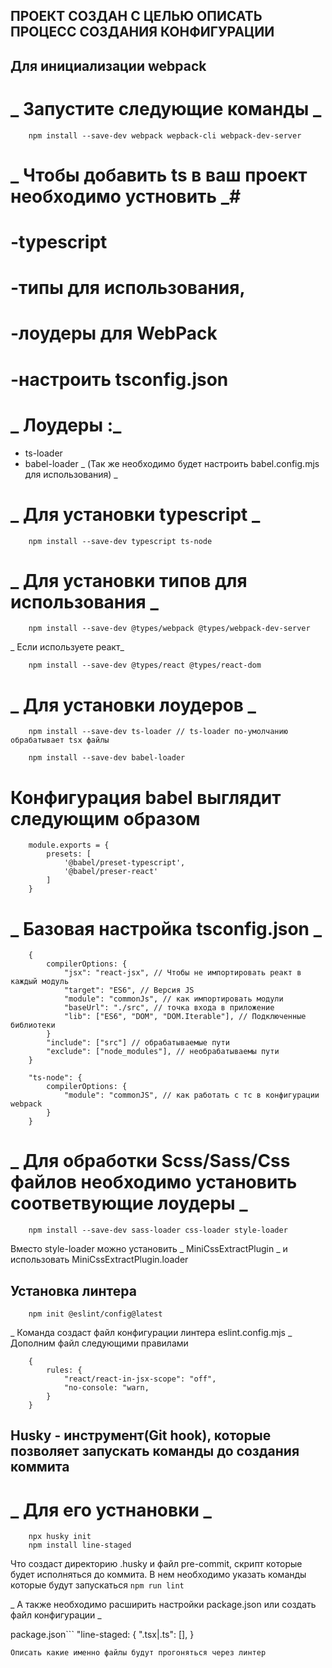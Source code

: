 ## ПРОЕКТ СОЗДАН С ЦЕЛЬЮ ОПИСАТЬ ПРОЦЕСС СОЗДАНИЯ КОНФИГУРАЦИИ ##

## Для инициализации webpack ## 

# _ Запустите следующие команды _ #
```
    npm install --save-dev webpack wepback-cli webpack-dev-server
```

# _ Чтобы добавить ts в ваш проект необходимо устновить _# 
# -typescript
# -типы для использования,
# -лоудеры для WebPack 
# -настроить tsconfig.json

# _ Лоудеры :_ #
 - ts-loader
 - babel-loader _ (Так же необходимо будет настроить babel.config.mjs для использования) _

# _ Для установки typescript _ #
```
    npm install --save-dev typescript ts-node
```

# _ Для установки типов для использования _ #
```
    npm install --save-dev @types/webpack @types/webpack-dev-server

```
_ Если используете реакт_
``` 
    npm install --save-dev @types/react @types/react-dom
```

# _ Для установки лоудеров _ #
```
    npm install --save-dev ts-loader // ts-loader по-умолчанию обрабатывает tsx файлы
```
```
    npm install --save-dev babel-loader
```

# Конфигурация babel выглядит следующим образом #
```
    module.exports = {
        presets: [
            '@babel/preset-typescript',
            '@babel/preser-react'
        ]
    }
```

# _ Базовая настройка tsconfig.json _ #
```
    {
        compilerOptions: {
            "jsx": "react-jsx", // Чтобы не импортировать реакт в каждый модуль
            "target": "ES6", // Версия JS 
            "module": "commonJs", // как импортировать модули
            "baseUrl": "./src", // точка входа в приложение
            "lib": ["ES6", "DOM", "DOM.Iterable"], // Подключенные библиотеки
        }
        "include": ["src"] // обрабатываемые пути
        "exclude": ["node_modules"], // необрабатываемы пути
    }

    "ts-node": {
        compilerOptions: {
            "module": "commonJS", // как работать с тс в конфигурации webpack
        }
    }
```

# _ Для обработки Scss/Sass/Css файлов необходимо установить соответвующие лоудеры _ #
```
    npm install --save-dev sass-loader css-loader style-loader
```
Вместо style-loader можно установить _ MiniCssExtractPlugin _ и использовать MiniCssExtractPlugin.loader


## Установка линтера ##
```
    npm init @eslint/config@latest
```
_ Команда создаст файл конфигурации линтера eslint.config.mjs _
Дополним файл следующими правилами
```
    {
        rules: {
            "react/react-in-jsx-scope": "off",
            "no-console: "warn,
        }
    }
```

## Husky - инструмент(Git hook), которые позволяет запускать команды до создания коммита  ##

# _ Для его устнановки _ #
```
    npx husky init
    npm install line-staged 
```
Что создаст директорию .husky и файл pre-commit, скрипт которые будет исполняться до коммита.
    В нем необходимо указать команды которые будут запускаться
    ``` npm run lint ```

_ А также необходимо расширить настройки package.json или создать файл конфигурации _

package.json```
    "line-staged: {
        ".tsx|.ts": [],
    }
```
Описать какие именно файлы будут прогоняться через линтер